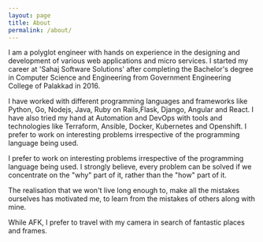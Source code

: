 ```yaml
---
layout: page
title: About
permalink: /about/
---
```


I am a polyglot engineer with hands on experience in the designing and development of various web applications and micro services. I started my career at 'Sahaj Software Solutions' after completing the Bachelor's degree in Computer Science and Engineering from Government Engineering College of Palakkad in 2016.

I have worked with different programming languages and frameworks like Python, Go, Nodejs, Java, Ruby on Rails,Flask, Django, Angular and React. I have also tried my hand at Automation and DevOps with tools and technologies like Terraform, Ansible, Docker, Kubernetes and Openshift. I prefer to work on interesting problems irrespective of the programming language being used.
 
I prefer to work on interesting problems irrespective of the programming language being used. 
I strongly believe, every problem can be solved if we concentrate on the "why" part of it, rather than the "how" part of it.

The realisation that we won't live long enough to, make all the mistakes ourselves has motivated me, to learn from the mistakes of others along with mine.

While AFK, I prefer to travel with my camera in search of fantastic places and frames.

